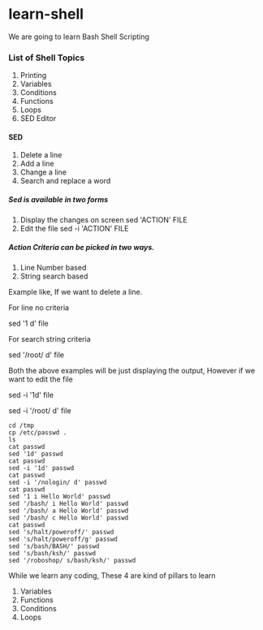# learn-shell

We are going to learn Bash Shell Scripting

### List of Shell Topics


1. Printing
2. Variables
3. Conditions
4. Functions
5. Loops
6. SED Editor



#### SED
1. Delete a line
2. Add a  line
3. Change a line
4. Search and replace a word

##### Sed is available in two forms
1. Display the changes on screen
   sed 'ACTION' FILE
2. Edit the file
   sed -i 'ACTION' FILE

##### Action Criteria can be picked in two ways.
1. Line Number based
2. String search based

Example like, If we want to delete a line.

For line no criteria

sed '1 d' file

For search string criteria

sed '/root/ d' file


Both the above examples will be just displaying the output, However if we want to edit the file

sed -i '1d' file

sed -i '/root/ d' file


```text
cd /tmp
cp /etc/passwd .
ls
cat passwd
sed '1d' passwd
cat passwd
sed -i '1d' passwd
cat passwd
sed -i '/nologin/ d' passwd
cat passwd
sed '1 i Hello World' passwd
sed '/bash/ i Hello World' passwd
sed '/bash/ a Hello World' passwd
sed '/bash/ c Hello World' passwd
cat passwd
sed 's/halt/poweroff/' passwd
sed 's/halt/poweroff/g' passwd
sed 's/bash/BASH/' passwd
sed 's/bash/ksh/' passwd
sed '/roboshop/ s/bash/ksh/' passwd
```


While we learn any coding, These 4 are kind of pillars to learn

1. Variables
2. Functions
3. Conditions
4. Loops 
